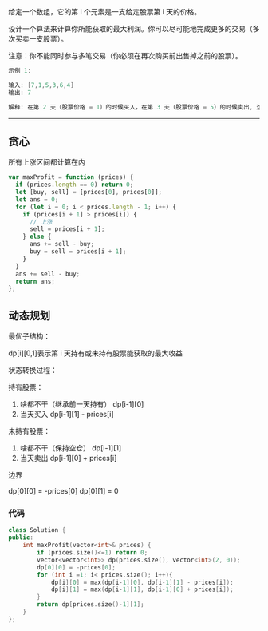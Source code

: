 给定一个数组，它的第 i 个元素是一支给定股票第 i 天的价格。

设计一个算法来计算你所能获取的最大利润。你可以尽可能地完成更多的交易（多次买卖一支股票）。

注意：你不能同时参与多笔交易（你必须在再次购买前出售掉之前的股票）。

```cpp
示例 1:

输入: [7,1,5,3,6,4]
输出: 7

解释: 在第 2 天（股票价格 = 1）的时候买入，在第 3 天（股票价格 = 5）的时候卖出, 这笔交易所能获得利润 = 5-1 = 4 。 随后，在第 4 天（股票价格 = 3）的时候买入，在第 5 天（股票价格 = 6）的时候卖出, 这笔交易所能获得利润 = 6-3 = 3 。
```

---

## 贪心

所有上涨区间都计算在内

```javascript
var maxProfit = function (prices) {
  if (prices.length == 0) return 0;
  let [buy, sell] = [prices[0], prices[0]];
  let ans = 0;
  for (let i = 0; i < prices.length - 1; i++) {
    if (prices[i + 1] > prices[i]) {
      // 上涨
      sell = prices[i + 1];
    } else {
      ans += sell - buy;
      buy = sell = prices[i + 1];
    }
  }
  ans += sell - buy;
  return ans;
};
```

## 动态规划

最优子结构：

dp[i][0,1]表示第 i 天持有或未持有股票能获取的最大收益

状态转换过程：

持有股票：

1. 啥都不干（继承前一天持有） dp[i-1][0]
2. 当天买入 dp[i-1][1] - prices[i]

未持有股票：

1. 啥都不干（保持空仓） dp[i-1][1]
2. 当天卖出 dp[i-1][0] + prices[i]

边界

dp[0][0] = -prices[0]
dp[0][1] = 0

### 代码

```cpp
class Solution {
public:
    int maxProfit(vector<int>& prices) {
        if (prices.size()<=1) return 0;
        vector<vector<int>> dp(prices.size(), vector<int>(2, 0));
        dp[0][0] = -prices[0];
        for (int i =1; i< prices.size(); i++){
            dp[i][0] = max(dp[i-1][0], dp[i-1][1] - prices[i]);
            dp[i][1] = max(dp[i-1][1], dp[i-1][0] + prices[i]);
        }
        return dp[prices.size()-1][1];
    }
};
```

